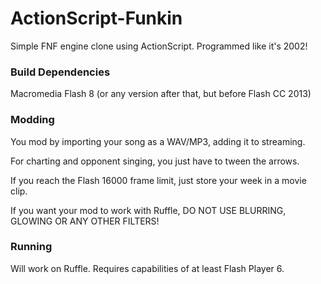 # ActionScript-Funkin
Simple FNF engine clone using ActionScript. Programmed like it's 2002! 


### **Build Dependencies**

Macromedia Flash 8 (or any version after that, but before Flash CC 2013)


### **Modding**

You mod by importing your song as a WAV/MP3, adding it to streaming. 

For charting and opponent singing, you just have to tween the arrows.

If you reach the Flash 16000 frame limit, just store your week in a movie clip.

If you want your mod to work with Ruffle, DO NOT USE BLURRING, GLOWING OR ANY OTHER FILTERS!

### **Running**
Will work on Ruffle. Requires capabilities of at least Flash Player 6.
